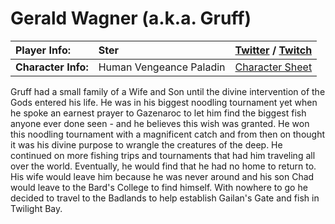 # Gerald Wagner (a.k.a. Gruff)

|**Player Info:**|Ster|[Twitter](https://twitter.com/sterlovesfood) / [Twitch](https://twitch.tv/ster)|
|:-|:-|:-|
|**Character Info:**|Human Vengeance Paladin|[Character Sheet](https://www.worldanvil.com/w/verum-arcadum/a/ster-person)|

Gruff had a small family of a Wife and Son until the divine intervention of the Gods entered his life. He was in his biggest noodling tournament yet when he spoke an earnest prayer to Gazenaroc to let him find the biggest fish anyone ever done seen - and he believes this wish was granted. He won this noodling tournament with a magnificent catch and from then on thought it was his divine purpose to wrangle the creatures of the deep. He continued on more fishing trips and tournaments that had him traveling all over the world. Eventually, he would find that he had no home to return to. His wife would leave him because he was never around and his son Chad would leave to the Bard's College to find himself. With nowhere to go he decided to travel to the Badlands to help establish Gailan's Gate and fish in Twilight Bay.